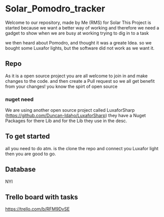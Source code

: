 # Solar_Pomodro_tracker
Welcome to our repository, made by Me (RMS) for Solar
This Project is started because we want a better way of working and therefore we need a gadget
to show when we are busy at working trying to dig in to a task

we then heard about Pomodro, and thought it was a greate Idea.
so we bought some Luxafor lights, but the software did not work as we want it. 

## Repo
As it is a open source project you are all welcome to join in and make changes to the code. 
and then create a Pull request so we all get benefit from your changes! you know the spirt of open source

### nuget need
We are using another open source project called LuxaforSharp (https://github.com/Duncan-Idaho/LuxaforSharp)
they have a Nuget Packages for there Lib and for the Lib they use in the desc.


## To get started
all you need to do atm. is the clone the repo and connect you Luxafor light then you are good to go.

## Database
NYI

## Trello board with tasks
https://trello.com/b/RFM9DvSE